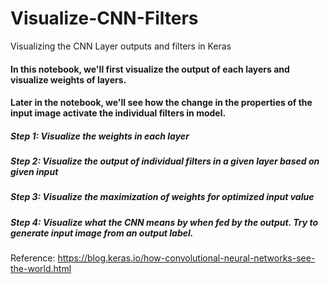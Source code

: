 # Visualize-CNN-Filters
Visualizing the CNN Layer outputs and filters in Keras

#### In this notebook, we'll first visualize the output of each layers and visualize weights of layers.

#### Later in the notebook, we'll see how the change in the properties of the input image activate the individual filters in model.

##### _Step 1: Visualize the weights in each layer_
##### _Step 2: Visualize the output of individual filters in a given layer based on given input_
##### _Step 3: Visualize the maximization of weights for optimized input value_
##### _Step 4: Visualize what the CNN means by when fed by the output. Try to generate input image from an output label._


Reference: https://blog.keras.io/how-convolutional-neural-networks-see-the-world.html
